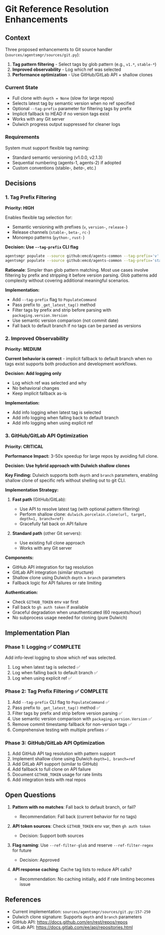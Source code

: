 # Git Reference Resolution Enhancements

## Context

Three proposed enhancements to Git source handler (`sources/agentsmgr/sources/git.py`):

1. **Tag pattern filtering** - Select tags by glob pattern (e.g., `v1.*`, `stable-*`)
2. **Improved observability** - Log which ref was selected
3. **Performance optimization** - Use GitHub/GitLab API + shallow clones

### Current State

- Full clone with `depth = None` (slow for large repos)
- Selects latest tag by semantic version when no ref specified
- Optional `--tag-prefix` parameter for filtering tags by prefix
- Implicit fallback to HEAD if no version tags exist
- Works with any Git server
- Dulwich progress output suppressed for cleaner logs

### Requirements

System must support flexible tag naming:
- Standard semantic versioning (v1.0.0, v2.1.3)
- Sequential numbering (agents-1, agents-2) if adopted
- Custom conventions (stable-*, beta-*, etc.)

## Decisions

### 1. Tag Prefix Filtering

**Priority: HIGH**

Enables flexible tag selection for:
- Semantic versioning with prefixes (`v`, `version-`, `release-`)
- Release channels (`stable-`, `beta-`, `rc-`)
- Monorepo patterns (`python-`, `rust-`)

**Decision: Use `--tag-prefix` CLI flag**

```bash
agentsmgr populate --source github:emcd/agents-common --tag-prefix='v'
agentsmgr populate --source github:emcd/agents-common --tag-prefix='stable-'
```

**Rationale**: Simpler than glob pattern matching. Most use cases involve filtering by prefix and stripping it before version parsing. Glob patterns add complexity without covering additional meaningful scenarios.

**Implementation:**
- Add `--tag-prefix` flag to `PopulateCommand`
- Pass prefix to `_get_latest_tag()` method
- Filter tags by prefix and strip before parsing with `packaging.version.Version`
- Use semantic version comparison (not commit date)
- Fall back to default branch if no tags can be parsed as versions

### 2. Improved Observability

**Priority: MEDIUM**

**Current behavior is correct** - implicit fallback to default branch when no tags exist supports both production and development workflows.

**Decision: Add logging only**

- Log which ref was selected and why
- No behavioral changes
- Keep implicit fallback as-is

**Implementation:**
- Add info logging when latest tag is selected
- Add info logging when falling back to default branch
- Add info logging when using explicit ref

### 3. GitHub/GitLab API Optimization

**Priority: CRITICAL**

**Performance Impact:** 3-50x speedup for large repos by avoiding full clone.

**Decision: Use hybrid approach with Dulwich shallow clones**

**Key Finding:** Dulwich supports both `depth` and `branch` parameters, enabling shallow clone of specific refs without shelling out to git CLI.

**Implementation Strategy:**

1. **Fast path** (GitHub/GitLab):
   - Use API to resolve latest tag (with optional pattern filtering)
   - Perform shallow clone: `dulwich.porcelain.clone(url, target, depth=1, branch=ref)`
   - Gracefully fall back on API failure

2. **Standard path** (other Git servers):
   - Use existing full clone approach
   - Works with any Git server

**Components:**

- GitHub API integration for tag resolution
- GitLab API integration (similar structure)
- Shallow clone using Dulwich `depth` + `branch` parameters
- Fallback logic for API failures or rate limiting

**Authentication:**

- Check `GITHUB_TOKEN` env var first
- Fall back to `gh auth token` if available
- Graceful degradation when unauthenticated (60 requests/hour)
- No subprocess usage needed for cloning (pure Dulwich)

## Implementation Plan

### Phase 1: Logging ✅ COMPLETE

Add info-level logging to show which ref was selected.

1. Log when latest tag is selected ✅
2. Log when falling back to default branch ✅
3. Log when using explicit ref ✅

### Phase 2: Tag Prefix Filtering ✅ COMPLETE

1. Add `--tag-prefix` CLI flag to `PopulateCommand` ✅
2. Pass prefix to `_get_latest_tag()` method ✅
3. Filter tags by prefix and strip before version parsing ✅
4. Use semantic version comparison with `packaging.version.Version` ✅
5. Remove commit timestamp fallback for non-version tags ✅
6. Comprehensive testing with multiple prefixes ✅

### Phase 3: GitHub/GitLab API Optimization

1. Add GitHub API tag resolution with pattern support
2. Implement shallow clone using Dulwich `depth=1, branch=ref`
3. Add GitLab API support (similar to GitHub)
4. Add fallback to full clone on API failure
5. Document `GITHUB_TOKEN` usage for rate limits
6. Add integration tests with real repos

## Open Questions

1. **Pattern with no matches**: Fall back to default branch, or fail?
   - Recommendation: Fall back (current behavior for no tags)

2. **API token sources**: Check `GITHUB_TOKEN` env var, then `gh auth token`
   - Decision: Support both sources

3. **Flag naming**: Use `--ref-filter-glob` and reserve `--ref-filter-regex` for future
   - Decision: Approved

4. **API response caching**: Cache tag lists to reduce API calls?
   - Recommendation: No caching initially, add if rate limiting becomes issue

## References

- Current implementation: `sources/agentsmgr/sources/git.py:157-250`
- Dulwich clone signature: Supports `depth` and `branch` parameters
- GitHub API: https://docs.github.com/en/rest/repos/repos
- GitLab API: https://docs.gitlab.com/ee/api/repositories.html
